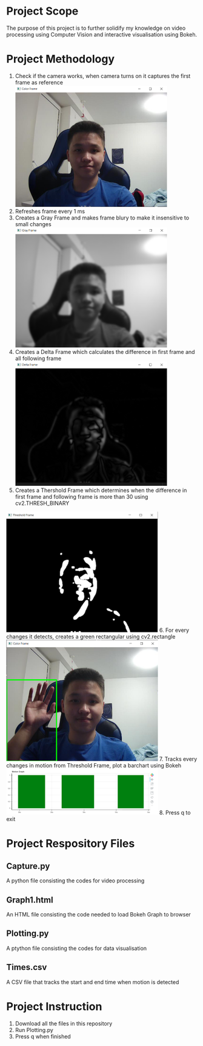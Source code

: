 # Project Scope
The purpose of this project is to further solidify my knowledge on video processing using Computer Vision and interactive visualisation using Bokeh.

# Project Methodology 
1. Check if the camera works, when camera turns on it captures the first frame as reference <img src="images/color frame.png" alt="color" width="400"/>
2. Refreshes frame every 1 ms
3. Creates a Gray Frame and makes frame blury to make it insensitive to small changes <img src="images/gray frame.png" alt="gray" width="400"/>
4. Creates a Delta Frame which calculates the difference in first frame and all following frame <img src="images/Delta Frame.png" alt="delta" width="400"/>
5. Creates a Thershold Frame which determines when the difference in first frame and following frame is more than 30 using cv2.THRESH_BINARY 
<img src="images/Threshold Frame.png" alt="threshold" width="400"/>
6. For every changes it detects, creates a green rectangular using cv2.rectangle <img src="images/Detect.png" alt="rectangle" width="400"/>
7. Tracks every changes in motion from Threshold Frame, plot a barchart using Bokeh <img src="images/Graph.png" alt="motion" width="400"/>
8. Press q to exit 

# Project Respository Files
## Capture.py
A python file consisting the codes for video processing
## Graph1.html
An HTML file consisting the code needed to load Bokeh Graph to browser
## Plotting.py
A ptython file consisting the codes for data visualisation
## Times.csv
A CSV file that tracks the start and end time when motion is detected

# Project Instruction
1. Download all the files in this repository
2. Run Plotting.py
3. Press q when finished
